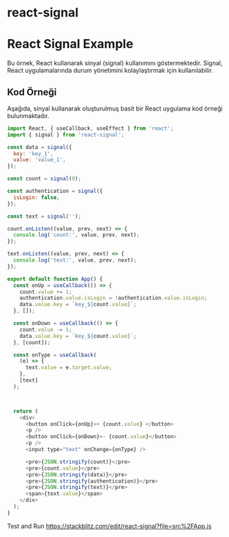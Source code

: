 # react-signal




# React Signal Example

Bu örnek, React kullanarak sinyal (signal) kullanımını göstermektedir. Signal, React uygulamalarında durum yönetimini kolaylaştırmak için kullanılabilir.

## Kod Örneği

Aşağıda, sinyal kullanarak oluşturulmuş basit bir React uygulama kod örneği bulunmaktadır.

```javascript
import React, { useCallback, useEffect } from 'react';
import { signal } from 'react-signal';

const data = signal({
  key: 'key_1',
  value: 'value_1',
});

const count = signal(0);

const authentication = signal({
  isLogin: false,
});

const text = signal('');

count.onListen((value, prev, next) => {
  console.log('count:', value, prev, next);
});

text.onListen((value, prev, next) => {
  console.log('text:', value, prev, next);
});

export default function App() {
  const onUp = useCallback(() => {
    count.value += 1;
    authentication.value.isLogin = !authentication.value.isLogin;
    data.value.key = `key_${count.value}`;
  }, []);

  const onDown = useCallback(() => {
    count.value -= 1;
    data.value.key = `key_${count.value}`;
  }, [count]);

  const onType = useCallback(
    (e) => {
      text.value = e.target.value;
    },
    [text]
  );



  return (
    <div>
      <button onClick={onUp}>+ {count.value} </button>
      <p />
      <button onClick={onDown}>- {count.value}</button>
      <p />
      <input type="text" onChange={onType} />

      <pre>{JSON.stringify(count)}</pre>
      <pre>{count.value}</pre>
      <pre>{JSON.stringify(data)}</pre>
      <pre>{JSON.stringify(authentication)}</pre>
      <pre>{JSON.stringify(text)}</pre>
      <span>{text.value}</span>
    </div>
  );
}
```






Test and Run https://stackblitz.com/edit/react-signal?file=src%2FApp.js
